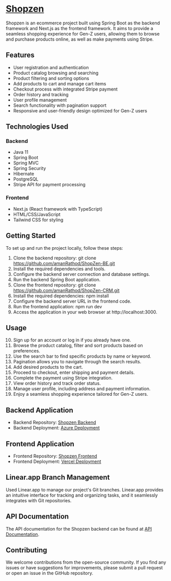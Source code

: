 # [Shopzen](https://shop-zen-crm.vercel.app/)

Shopzen is an ecommerce project built using Spring Boot as the backend framework and Next.js as the frontend framework. It aims to provide a seamless shopping experience for Gen-Z users, allowing them to browse and purchase products online, as well as make payments using Stripe.
 
## Features
  - User registration and authentication
  - Product catalog browsing and searching
  - Product filtering and sorting options
  - Add products to cart and manage cart items
  - Checkout process with integrated Stripe payment
  - Order history and tracking
  - User profile management
  - Search functionality with pagination support
  - Responsive and user-friendly design optimized for Gen-Z users

## Technologies Used
  ### Backend
   - Java 11
   - Spring Boot
   - Spring MVC
   - Spring Security
   - Hibernate
   - PostgreSQL
   - Stripe API for payment processing

  ### Frontend
   - Next.js (React framework with TypeScript)
   - HTML/CSS/JavaScript
   - Tailwind CSS for styling


## Getting Started

To set up and run the project locally, follow these steps:

   1. Clone the backend repository: git clone https://github.com/amanRathod/ShopZen-BE.git
   2. Install the required dependencies and tools.
   3. Configure the backend server connection and database settings.
   4. Run the backend Spring Boot application.
   5. Clone the frontend repository: git clone https://github.com/amanRathod/ShopZen-CRM.git
   6. Install the required dependencies: npm install
   7. Configure the backend server URL in the frontend code.
   8. Run the frontend application: npm run dev
   9. Access the application in your web browser at http://localhost:3000.

## Usage

   10. Sign up for an account or log in if you already have one.
   11. Browse the product catalog, filter and sort products based on preferences.
   12. Use the search bar to find specific products by name or keyword.
   13. Pagination allows you to navigate through the search results.
   14. Add desired products to the cart.
   15. Proceed to checkout, enter shipping and payment details.
   16. Complete the payment using Stripe integration.
   17. View order history and track order status.
   18. Manage user profile, including address and payment information.
   19. Enjoy a seamless shopping experience tailored for Gen-Z users.

## Backend Application

  - Backend Repository: [Shopzen Backend](https://github.com/amanRathod/ShopZen-BE)
  - Backend Deployment: [Azure Deployment](https://shopzen.azurewebsites.net/)

## Frontend Application

  - Frontend Repository: [Shopzen Frontend](https://github.com/amanRathod/ShopZen-CRM)
  - Frontend Deployment: [Vercel Deployment](https://shop-zen-crm.vercel.app/)

## Linear.app Branch Management

Used Linear.app to manage our project's Git branches. Linear.app provides an intuitive interface for tracking and organizing tasks, and it seamlessly integrates with Git repositories.
   
## API Documentation

The API documentation for the Shopzen backend can be found at [API Documentation](https://documenter.getpostman.com/view/15820246/2s93m911HN).

## Contributing

We welcome contributions from the open-source community. If you find any issues or have suggestions for improvements, please submit a pull request or open an issue in the GitHub repository.
